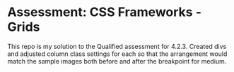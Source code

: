 # Assessment: CSS Frameworks - Grids
This repo is my solution to the Qualified assessment for 4.2.3. Created divs and adjusted column class settings for each so that the arrangement would match the sample images both before and after the breakpoint for medium.
